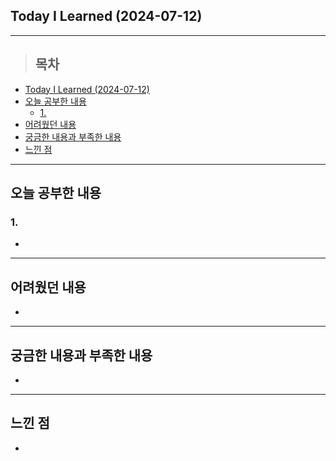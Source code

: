## Today I Learned (2024-07-12)
---
> ## 목차
- [Today I Learned (2024-07-12)](#today-i-learned-2024-07-12)
- [오늘 공부한 내용](#오늘-공부한-내용)
  - [1.](#1)
- [어려웠던 내용](#어려웠던-내용)
- [궁금한 내용과 부족한 내용](#궁금한-내용과-부족한-내용)
- [느낀 점](#느낀-점)
---

## 오늘 공부한 내용
### 1. 
- 
---
## 어려웠던 내용
- 
---
## 궁금한 내용과 부족한 내용
- 
---
## 느낀 점
- 

<!-- <img src="이미지 주소" width="100%" height="100%"/> -->
